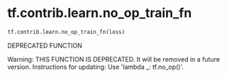 <div itemscope itemtype="http://developers.google.com/ReferenceObject">
<meta itemprop="name" content="tf.contrib.learn.no_op_train_fn" />
<meta itemprop="path" content="Stable" />
</div>

# tf.contrib.learn.no_op_train_fn

``` python
tf.contrib.learn.no_op_train_fn(loss)
```

DEPRECATED FUNCTION

Warning: THIS FUNCTION IS DEPRECATED. It will be removed in a future version.
Instructions for updating:
Use 'lambda _: tf.no_op()'.